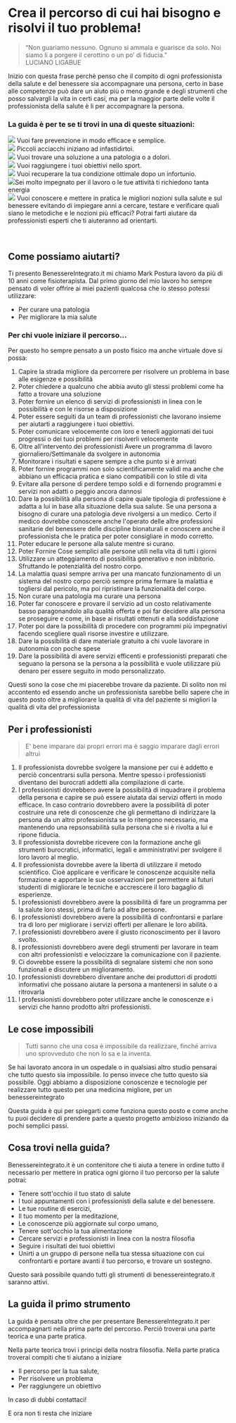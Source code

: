 
#  Crea il percorso di cui hai bisogno e risolvi il tuo problema! 

> “Non guariamo nessuno. Ognuno si ammala e guarisce da solo. Noi siamo lí a porgere il cerottino o un po’ di fiducia.”  
LUCIANO LIGABUE

Inizio con questa frase perchè penso che il compito di ogni professionista della salute e del benessere sia accompagnare una persona, certo in base alle competenze può dare un aiuto più o meno grande e degli strumenti che posso salvargli la vita in certi casi, ma per la maggior parte delle volte il professionista della salute è li per accompagnare la persona.

### La guida è per te se ti trovi in una di queste situazioni:

<img src="/images/emoticons/prevenzione.gif">  Vuoi fare prevenzione in modo efficace e semplice. 
<br>
<img src="/images/emoticons/revisione.gif">  Piccoli acciacchi iniziano ad infastidirtoi.
<br>
<img src="/images/emoticons/malato.gif"> Vuoi trovare una soluzione a una patologia o a dolori.
<br>
<img src="/images/emoticons/obiettivi.gif"> Vuoi raggiungere i tuoi obiettivi nello sport.
<br>
<img src="/images/emoticons/recupero-info.png">  Vuoi recuperare la tua condizione ottimale dopo un infortunio.
<br>
<img src="/images/emoticons/performances.gif">Sei molto impegnato per il lavoro o  le tue attività ti richiedono tanta energia
<br>
<img src="/images/emoticons/graduated.gif"> Vuoi conoscere e mettere in pratica le migliori  nozioni sulla salute e sul benessere evitando di impiegare anni a cercare, testare e verificare quali siano le metodiche e le nozioni più efficaci? Potrai farti aiutare da professionisti esperti che ti aiuteranno ad orientarti.


<br>

##  Come possiamo aiutarti?

Ti presento BenessereIntegrato.it mi chiamo Mark Postura  lavoro da più di 10 anni come fisioterapista. Dal primo giorno del mio lavoro ho sempre pensato di voler offrire ai miei pazienti qualcosa che io stesso potessi  utilizzare:

 - Per curare una patologia 
 - Per migliorare la mia salute

###  Per chi vuole iniziare il percorso...
Per questo ho sempre pensato a un posto fisico ma anche virtuale dove si possa:

 1. Capire la strada migliore da percorrere per risolvere un problema in base alle esigenze e possibilità 
 2. Poter chiedere a qualcuno che abbia avuto gli stessi problemi come ha fatto a trovare una soluzione 
 3. Poter fornire un elenco di servizi di professionisti  in linea con le possibilità e con le risorse a disposizione
 4. Poter essere seguiti da un team di professionisti che lavorano insieme per aiutarti a raggiungere i tuoi obiettivi.
 5. Poter comunicare velocemente con loro e tenerli aggiornati dei tuoi progressi o dei tuoi problemi per risolverli velocemente
 6. Oltre all'intervento dei professionisti Avere un programma di lavoro giornaliero/Settimanale da svolgere in autonomia
 7. Monitorare i risultati e sapere sempre a che punto si è arrivati
 8. Poter fornire programmi non solo scientificamente validi ma anche che abbiano un efficacia pratica e siano compatibili con lo stile di vita
 9. Evitare alla persone di perdere tempo soldi e di fornendo programmi e servizi non adatti o peggio ancora dannosi
 10. Dare la possibilità alla persona di capire quale tipologia di professione è adatta a lui in base alla situazione della sua salute. Se una persona a bisogno di curare una patologia deve rivolgersi a un medico. Certo il medico dovrebbe conoscere anche l'operato delle altre professioni sanitarie del benessere delle discipline bionaturali e conoscere anche il professionista che le pratica per poter consigliare in modo corretto. 
 11. Poter educare le persone alla salute mentre si curano.
 12. Poter Fornire Cose semplici alle persone utili nella vita di tutti i giorni
 13. Utilizzare un atteggiamento di possibilità generativo e non inibitorio. Sfruttando le potenzialità del nostro corpo.
 14. La malattia quasi sempre arriva per una mancato funzionamento di un sistema del nostro corpo perciò sempre prima fermare la malattia e togliersi dal pericolo, ma poi ripristinare la funzionalità del corpo.
 15. Non curare una patologia ma curare una persona
 16. Poter far conoscere e provare il servizio ad un costo relativamente basso paragonandolo alla qualità offerta e poi far decidere alla persona se proseguire e come, in base  ai risultati ottenuti e alla soddisfazione
 17. Poter poi dare la possibilità di procedere con programmi più impegnativi facendo scegliere quali risorse investire e utilizzare. 
 18. Dare la possibilità di dare materiale gratuito a chi vuole lavorare in autonomia con poche spese 
 19. Dare la possibilità di avere servizi efficenti e professionisti preparati che seguano la persona se la persona a la possibilità e vuole utilizzare più denaro per essere seguito in modo personalizzato.
 
 

 Questi sono la cose che mi piacerebbe trovare da paziente. Di solito non mi accontento ed essendo anche un professionista sarebbe bello sapere che in questo posto oltre a migliorare la qualità di vita del paziente si migliori la qualità di vita del professionista
 
## Per i professionisti 
  
> E' bene imparare dai propri errori ma è saggio imparare dagli errori altrui 
 
 1. Il professionista dovrebbe svolgere la mansione per cui è addetto e perciò concentrarsi sulla persona. Mentre spesso i professionisti diventano dei burocrati addetti alla compilazione di carte.
 2. I professionisti dovrebbero avere la possibilità di inquadrare il problema della persona e capire se può essere aiutata dai servizi offerti in modo efficace. In caso contrario dovrebbero avere la possibilità di poter costruire una rete di conoscenze che gli permettano di indirizzare la persona da un altro professionista se lo ritengono necessario, ma mantenendo una repsonsabilità sulla persona che si è rivolta a lui e ripone fiducia.
 3. Il professionista dovrebbe ricevere con la formazione anche gli strumenti burocratici, informatici, legali e amministrativi per svolgere il loro lavoro al meglio. 
 4. Il professionista dovrebbe avere la libertà di utilizzare il metodo scientifico. Cioè applicare e verificare le conoscenze acquisite nella formazione e apportare le sue osservazioni per permettere ai futuri studenti di migliorare le tecniche e accrescere il loro bagaglio di esperienze.
 5. I professionisti dovrebbero avere la possibilità di fare un programma per la salute loro stessi, prima di farlo ad altre persone.
 6. I professionisti dovrebbero avere la possibilità di confrontarsi e parlare tra di loro per migliorare i servizi offerti per allenare le loro abilità.
 7. I professionisti dovrebbero avere il giusto riconoscimento per il lavoro svolto.
 8. I professionisti dovrebbero avere degli strumenti per lavorare in team con altri professionisti e velocizzare la comunicazione con il paziente.
 9. Ci dovrebbe essere la possibilità di segnalare sistemi che non sono funzionali e discutere un miglioramento.
 10. I professionisti dovrebbero diventare anche dei produttori di prodotti informativi che possano aiutare la persona a mantenersi in salute o a ritrovarla
 11. I professionisti dovrebbero poter utilizzare anche le conoscenze e i servizi che hanno prodotto altri professionisti. 

 ## Le cose impossibili
 
 > Tutti sanno che una cosa è impossibile da realizzare, finché arriva uno sprovveduto che non lo sa e la inventa. 
 
Se hai lavorato ancora in un ospedale o in qualsiasi altro studio pensarai che tutto questo sia impossibile.
Io penso invece che tutto questo sia possibile. Oggi abbiamo a disposizione conoscenze e tecnologie per realizzare tutto questo per una medicina migliore, per un benessereintegrato

Questa guida è qui per spiegarti come funziona questo posto e come anche tu puoi decidere di prendere parte a questo progetto ambizioso iniziando da pochi semplici passi.

## Cosa trovi nella guida?

Benessereintegrato.it è un contenitore che ti aiuta a tenere in ordine tutto il necessario per mettere in pratica ogni giorno il tuo percorso per la salute potrai:

 - Tenere sott'occhio il tuo stato di salute
 - I tuoi appuntamenti con i professionisti della salute e del benessere.
 - Le tue routine di esercizi, 
 - Il tuo momento per la meditazione, 
 - Le conoscenze più aggiornate sul corpo umano, 
 - Tenere sott'occhio la tua alimentazione
 - Cercare servizi e professionisti in linea con la nostra filosofia 
 - Seguire i risultati dei tuoi obiettivi
 - Unirti a un gruppo di persone nella tua stessa situazione con cui confrontarti e portare avanti il tuo percorso, e trovare un sostegno.
 
Questo sarà possibile quando tutti gli strumenti di benessereintegrato.it saranno attivi.

## La guida il primo strumento

 La guida è pensata oltre che per presentare BenessereIntegrato.it per accompagnarti nella prima parte del percorso. Perciò troverai una parte teorica e una parte pratica.

Nella parte teorica trovi i principi della nostra filosofia. 
Nella parte pratica troverai compiti che ti aiutano a iniziare 

 - Il percorso per la tua salute,  
 - Per risolvere un problema
 - Per raggiungere un obiettivo

In caso di dubbi contattaci!

E ora non ti resta che iniziare

<!--stackedit_data:
eyJoaXN0b3J5IjpbMjY4NDEyNDY2XX0=
-->